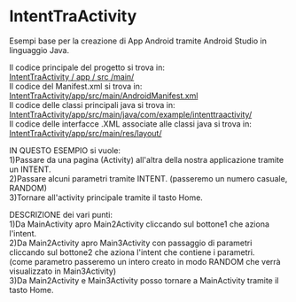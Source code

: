 # IntentTraActivity

Esempi base per la creazione di App Android tramite Android Studio in linguaggio Java. 

Il codice principale del progetto si trova in:  
[IntentTraActivity / app / src /main/](https://github.com/oscarpell/IntentTraActivity/tree/master/app/src/main)  
Il codice del Manifest.xml si trova in:  
[IntentTraActivity/app/src/main/AndroidManifest.xml](https://github.com/oscarpell/IntentTraActivity/blob/master/app/src/main/AndroidManifest.xml)  
Il codice delle classi principali java si trova in:  
[IntentTraActivity/app/src/main/java/com/example/intenttraactivity/](https://github.com/oscarpell/IntentTraActivity/tree/master/app/src/main/java/com/example/intenttraactivity)  
Il codice delle interfacce .XML associate alle classi java si trova in:  
[IntentTraActivity/app/src/main/res/layout/](https://github.com/oscarpell/IntentTraActivity/tree/master/app/src/main/res/layout)  
  
IN QUESTO ESEMPIO si vuole:  
1)Passare da una pagina (Activity) all'altra della nostra applicazione tramite un INTENT.  
2)Passare alcuni parametri tramite INTENT. (passeremo un numero casuale, RANDOM)  
3)Tornare all'activity principale tramite il tasto Home.  
  
DESCRIZIONE dei vari punti:  
1)Da MainActivity apro Main2Activity cliccando sul bottone1 che aziona l'intent.  
2)Da Main2Activity apro Main3Activity con passaggio di parametri cliccando sul bottone2 che aziona l'intent che contiene i parametri.  
 (come parametro passeremo un intero creato in modo RANDOM che verrà visualizzato in Main3Activity)  
3)Da Main2Activity e Main3Activity posso tornare a MainActivity tramite il tasto Home.
